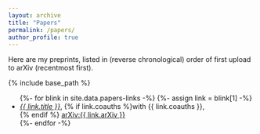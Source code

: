 ```yaml
---
layout: archive
title: "Papers"
permalink: /papers/
author_profile: true
---
```


Here are my preprints, listed in (reverse chronological) order of first upload to arXiv (recentmost first).

{% include base_path %}

<ul>
  {%- for blink in site.data.papers-links -%}
    {%- assign link = blink[1] -%}
    <li> <a href="{{ blink[0] | prepend: "/papers/" | prepend: base_path | append : ".pdf" }}"><em>{{ link.title }}</em></a>, 
      {% if link.coauths %}with {{ link.coauths }}, <br>
      {% endif %}
      <a href="{{ link.arXiv | prepend: "https://arxiv.org/abs/"}}">arXiv:{{ link.arXiv }}</a> </li>
  {%- endfor -%}
</ul>